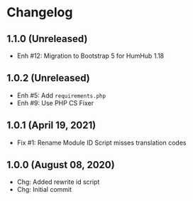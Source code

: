 Changelog
=========

1.1.0 (Unreleased)
----------------------
- Enh #12: Migration to Bootstrap 5 for HumHub 1.18

1.0.2 (Unreleased)
----------------------
- Enh #5: Add `requirements.php`
- Enh #9: Use PHP CS Fixer

1.0.1 (April 19, 2021)
----------------------
- Fix #1: Rename Module ID Script misses translation codes

1.0.0 (August 08, 2020)
-------------------------
- Chg: Added rewrite id script
- Chg: Initial commit
